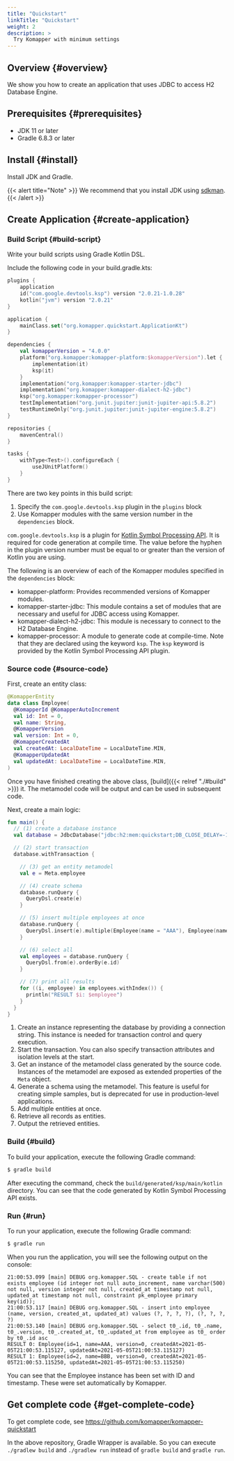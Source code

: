 ```yaml
---
title: "Quickstart"
linkTitle: "Quickstart"
weight: 2
description: >
  Try Komapper with minimum settings
---
```


## Overview {#overview}

We show you how to create an application that uses JDBC to access H2 Database Engine.

## Prerequisites {#prerequisites}

- JDK 11 or later
- Gradle 6.8.3 or later

## Install {#install}

Install JDK and Gradle.

{{< alert title="Note" >}}
We recommend that you install JDK using [sdkman](https://sdkman.io/).
{{< /alert >}}

## Create Application {#create-application}

### Build Script {#build-script}

Write your build scripts using Gradle Kotlin DSL.

Include the following code in your build.gradle.kts:

```kotlin
plugins {
    application
    id("com.google.devtools.ksp") version "2.0.21-1.0.28"
    kotlin("jvm") version "2.0.21"
}

application {
    mainClass.set("org.komapper.quickstart.ApplicationKt")
}

dependencies {
    val komapperVersion = "4.0.0"
    platform("org.komapper:komapper-platform:$komapperVersion").let {
        implementation(it)
        ksp(it)
    }
    implementation("org.komapper:komapper-starter-jdbc")
    implementation("org.komapper:komapper-dialect-h2-jdbc")
    ksp("org.komapper:komapper-processor")
    testImplementation("org.junit.jupiter:junit-jupiter-api:5.8.2")
    testRuntimeOnly("org.junit.jupiter:junit-jupiter-engine:5.8.2")
}

repositories {
    mavenCentral()
}

tasks {
    withType<Test>().configureEach {
        useJUnitPlatform()
    }
}
```

There are two key points in this build script:

1. Specify the `com.google.devtools.ksp` plugin in the `plugins` block
2. Use Komapper modules with the same version number in the `dependencies` block.

`com.google.devtools.ksp` is a plugin for [Kotlin Symbol Processing API](https://github.com/google/ksp).
It is required for code generation at compile time.
The value before the hyphen in the plugin version number 
must be equal to or greater than the version of Kotlin you are using.

The following is an overview of each of the Komapper modules specified in the `dependencies` block:

- komapper-platform: Provides recommended versions of Komapper modules.
- komapper-starter-jdbc: This module contains a set of modules that are necessary and useful for JDBC access using Komapper.
- komapper-dialect-h2-jdbc: This module is necessary to connect to the H2 Database Engine.
- komapper-processor: A module to generate code at compile-time. Note that they are declared using the keyword `ksp`.
  The `ksp` keyword is provided by the Kotlin Symbol Processing API plugin.

### Source code {#source-code}

First, create an entity class:

```kotlin
@KomapperEntity
data class Employee(
  @KomapperId @KomapperAutoIncrement
  val id: Int = 0,
  val name: String,
  @KomapperVersion
  val version: Int = 0,
  @KomapperCreatedAt
  val createdAt: LocalDateTime = LocalDateTime.MIN,
  @KomapperUpdatedAt
  val updatedAt: LocalDateTime = LocalDateTime.MIN,
)
```

Once you have finished creating the above class, [build]({{< relref "./#build" >}}) it.
The metamodel code will be output and can be used in subsequent code.

Next, create a main logic:

```kotlin
fun main() {
  // (1) create a database instance
  val database = JdbcDatabase("jdbc:h2:mem:quickstart;DB_CLOSE_DELAY=-1")

  // (2) start transaction
  database.withTransaction {

    // (3) get an entity metamodel
    val e = Meta.employee

    // (4) create schema
    database.runQuery {
      QueryDsl.create(e)
    }

    // (5) insert multiple employees at once
    database.runQuery {
      QueryDsl.insert(e).multiple(Employee(name = "AAA"), Employee(name = "BBB"))
    }

    // (6) select all
    val employees = database.runQuery {
      QueryDsl.from(e).orderBy(e.id)
    }

    // (7) print all results
    for ((i, employee) in employees.withIndex()) {
      println("RESULT $i: $employee")
    }
  }
}
```

1. Create an instance representing the database by providing a connection string. 
This instance is needed for transaction control and query execution.
2. Start the transaction. You can also specify transaction attributes and isolation levels at the start.
3. Get an instance of the metamodel class generated by the source code. 
Instances of the metamodel are exposed as extended properties of the `Meta` object. 
4. Generate a schema using the metamodel. 
This feature is useful for creating simple samples, but is deprecated for use in production-level applications.
5. Add multiple entities at once. 
6. Retrieve all records as entities. 
7. Output the retrieved entities.

### Build {#build}

To build your application, execute the following Gradle command:

```sh
$ gradle build
```

After executing the command, check the `build/generated/ksp/main/kotlin` directory.
You can see that the code generated by Kotlin Symbol Processing API exists.

### Run {#run}

To run your application, execute the following Gradle command:

```sh
$ gradle run
```

When you run the application, you will see the following output on the console:

```
21:00:53.099 [main] DEBUG org.komapper.SQL - create table if not exists employee (id integer not null auto_increment, name varchar(500) not null, version integer not null, created_at timestamp not null, updated_at timestamp not null, constraint pk_employee primary key(id));
21:00:53.117 [main] DEBUG org.komapper.SQL - insert into employee (name, version, created_at, updated_at) values (?, ?, ?, ?), (?, ?, ?, ?)
21:00:53.140 [main] DEBUG org.komapper.SQL - select t0_.id, t0_.name, t0_.version, t0_.created_at, t0_.updated_at from employee as t0_ order by t0_.id asc
RESULT 0: Employee(id=1, name=AAA, version=0, createdAt=2021-05-05T21:00:53.115127, updatedAt=2021-05-05T21:00:53.115127)
RESULT 1: Employee(id=2, name=BBB, version=0, createdAt=2021-05-05T21:00:53.115250, updatedAt=2021-05-05T21:00:53.115250)
```

You can see that the Employee instance has been set with ID and timestamp.
These were set automatically by Komapper.

## Get complete code {#get-complete-code}

To get complete code,
see https://github.com/komapper/komapper-quickstart

In the above repository, Gradle Wrapper is available.
So you can execute `./gradlew build` and `./gradlew run` instead of `gradle build` and `gradle run`.
